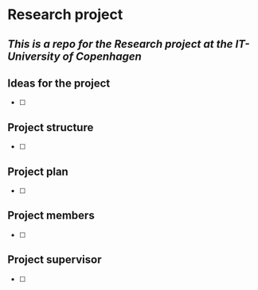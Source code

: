 # Research project
## *This is a repo for the Research project at the IT-University of Copenhagen*

## Ideas for the project
- [ ] 

## Project structure
- [ ]

## Project plan
- [ ]

## Project members
- [ ]

## Project supervisor
- [ ]

